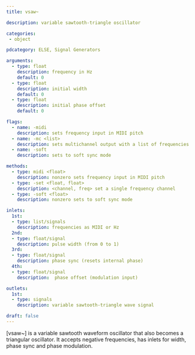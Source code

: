 ```yaml
---
title: vsaw~

description: variable sawtooth-triangle oscillator

categories:
 - object

pdcategory: ELSE, Signal Generators

arguments:
  - type: float
    description: frequency in Hz
    default: 0
  - type: float
    description: initial width
    default: 0
  - type: float
    description: initial phase offset
    default: 0

flags:
  - name: -midi
    description: sets frequency input in MIDI pitch
  - name: -mc <list>
    description: sets multichannel output with a list of frequencies
  - name: -soft
    description: sets to soft sync mode

methods:
  - type: midi <float>
    description: nonzero sets frequency input in MIDI pitch
  - type: -set <float, float>
    description: <channel, freq> set a single frequency channel
  - type: -soft <float>
    description: nonzero sets to soft sync mode

inlets:
  1st:
  - type: list/signals
    description: frequencies as MIDI or Hz
  2nd:
  - type: float/signal
    description: pulse width (from 0 to 1)
  3rd:
  - type: float/signal
    description: phase sync (resets internal phase)
  4th:
  - type: float/signal
    description:  phase offset (modulation input)

outlets:
  1st:
  - type: signals
    description: variable sawtooth-triangle wave signal

draft: false
---
```


[vsaw~] is a variable sawtooth waveform oscillator that also becomes a triangular oscillator. It accepts negative frequencies, has inlets for width, phase sync and phase modulation.

